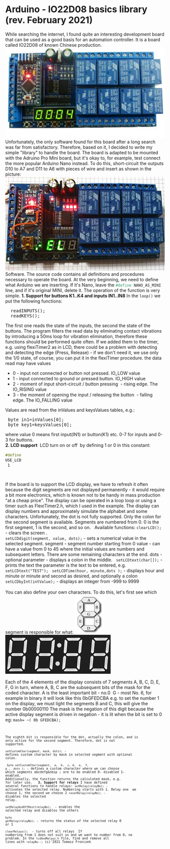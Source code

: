 <h1>Arduino - IO22D08 basics library (rev. February 2021)</h1>
While searching the internet, I found quite an interesting development board that can be used as a good basis for an automation controller. It is a board called IO22D08 of known Chinese production.
<img src="img/IO22D08.jpg" >
Unfortunately, the only software found for this board after a long search was far from satisfactory. Therefore, based on it, I decided to write my simple "library" to handle the board.
The board is adapted to be mounted with the Adruino Pro Mini board, but it's okay to, for example, test connect the more popular Arduino Nano instead. To do this, short-circuit the outputs D10 to A7 and D11 to A6 with pieces of wire and insert as shown in the picture:
<img src="img/IO22D08-NANO.jpg">
Software.
The source code contains all definitions and procedures necessary to operate the board.
At the very beginning, we need to define what Arduino we are inserting. If it's Nano, leave the <code><span style="color: #339966;">#define</span> NANO_AS_MINI</code> line, and if it's original MINI, delete it.
The operation of the function is very simple.
<strong>1. Support for buttons K1..K4 and inputs IN1..IN8</strong>
In the <code>loop()</code> we put the following functions:
<pre>&nbsp; readINPUTS();<br>&nbsp; readKEYS();</pre>
The first one reads the state of the inputs, the second the state of the buttons. The program filters the read data by eliminating contact vibrations by introducing a 50ms loop for vibration elimination, therefore these functions should be performed quite often. If we added them to the timer, e.g. using flexiTimer2 as in LCD, there could be a problem with detecting and detecting the edge (Press, Release) - if we don't need it, we use only the 1/0 state, of course, you can put it in the flexiTimer procedure.
the data read may have values
<ul>
  <li>0 - input not connected or button not pressed. IO_LOW value </li>
<li>1 - input connected to ground or pressed button. IO_HIGH value</li>
<li>2 - moment of input short-circuit / button pressing&nbsp; - rising edge. The IO_RISING value</li>
<li >3 - the moment of opening the input / releasing the button&nbsp; - falling edge. The IO_FALLING value</li>
</ul>

Values are read from the inValues and keysValues tables, e.g.:
<pre>&nbsp;byte in1=inValues[0]; <br>&nbsp;byte key1=keysValues[0]; </pre>
where value 0 means first input(IN1) or button(K1)  etc. 0-7 for inputs and 0-3 for buttons. 
&nbsp;<br>
<strong>2. LCD support</strong>
&nbsp;LCD turn on or off&nbsp; by defining 1 or 0 in this constant:
<code><pre><span style="color: #5e6d03;">#define</span> <span style="color: #000000;">USE_LCD</span> <span style="color: #000000;"> 1</span></code>

</pre>
If the board is to support the LCD display, we have to refresh it often because the digit segments are not displayed permanently - it would require a bit more electronics, which is known not to be handy in mass production "at a cheap price".
The display can be operated in a loop loop or using a timer such as FlexiTimer2.h, which I used in the example.
The display can display numbers and approximately simulate the alphabet and some characters.
Unfortunately, the dot is not fully supported. Only the colon for the second segment is available.
Segments are numbered from 0. 0 is the first segment, 1 is the second, and so on.
&nbsp;
Available functions:
<code>clearLCD();</code> - clears the screen .
<br><code>setLCDdigit(segment, value, dots);</code> - sets a numerical value in the selected segment.
segment - segment number starting from 0
value - can have a value from 0 to 45 where the initial values are numbers and subsequent letters. There are some remaining characters at the end.
dots - optional parameter - displays a colon in the middle.
&nbsp;
<code>setLCDtext(char[]);</code> - prints the text
the parameter is the text to be entered, e.g. <code>setLCDtext("TEST");</code>
&nbsp;
<code>setLCDTime(hour, minute,dots );</code> - displays hour and minute or minute and second as desired, and optionally a colon
<br><code>setLCDbyInt(intValue);</code> - displays an integer from -999 to 9999<br><br>You can also define your own characters. To do this, let's first see which segment is responsible for what:
<img class="cimg" src="img/7seg.png" alt="">
<img class="cimg" src="img/4x7seg.png" alt="">

Each of the 4 elements of the display consists of 7 segments A, B, C, D, E, F, G in turn, where A, B, C are the subsequent bits of the mask for the coded character. A is the least important bit - no.0&nbsp; G - most No. 6, for example in binary it will look like this 0bGFEDCBA
e.g. to set the number 1 on the display, we must light the segments B and C, this will give the number 0b00000110
The mask is the negation of this digit because the active display segment is driven in negation - it is lit when the bit is set to 0
eg: <code>mask= ~( 0b GFEDCBA);<code>
  
The eighth bit is responsible for the dot, actually the colon, and is only active for the second segment. Therefore, dot is not supported.<br><br><code>setCustomChar(segment, mask, dots);</code> - defines custom character by mask in selected segment with optional colon.<br><br><code> byte setCustomChar(segment,&nbsp; a,&nbsp; b,&nbsp; c, d,&nbsp; e,&nbsp; f,&nbsp; g ,&nbsp; dots );</code> - defines a custom character where we can choose which segments abcdefg&nbsp ; are to be enabled 0- disabled 1- enabled.<br>Additionally, the function returns the calculated mask, e.g. for later use.
&nbsp;
<strong>3. Support for relays</strong>
I have defined several functions to handle relays:
<code>setRelay(relayNo);</code> - activates the selected relay. Numbering starts with 1. Relay one&nbsp; we choose 1, the second we choose 2
<code>resetRelay(relayNo);</code> - disables the selected relay.<br><br><code>setRelayAndOffRest(relayNo);</code>&nbsp; - enables the selected relay and disables the others<br><br><code>byte getRelay(relayNo);</code> - returns the status of the selected relay 0 or 1<br><br><code>clearRelays();</code >&nbsp; - turns off all relays
&nbsp;If numbering from 1 does not suit us and we want to number from 0, no problem. In the <code>lcdAndRelays.h</code> file, find and remove all lines with <code>relayNo--;</code>
  (c)'2021 Tomasz Fronczek
